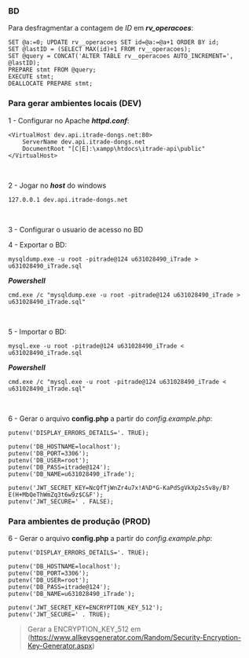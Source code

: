 ### BD

Para desfragmentar a contagem de _ID_ em **_rv_operacoes_**:

```
SET @a:=0; UPDATE rv__operacoes SET id=@a:=@a+1 ORDER BY id;
SET @lastID = (SELECT MAX(id)+1 FROM rv__operacoes);
SET @query = CONCAT('ALTER TABLE rv__operacoes AUTO_INCREMENT=', @lastID);
PREPARE stmt FROM @query;
EXECUTE stmt;
DEALLOCATE PREPARE stmt;
```

### Para gerar ambientes locais (DEV)

1 - Configurar no Apache **_httpd.conf_**:

```
<VirtualHost dev.api.itrade-dongs.net:80>
    ServerName dev.api.itrade-dongs.net
    DocumentRoot "[C|E]:\xampp\htdocs\itrade-api\public"
</VirtualHost>
```

<br>

2 - Jogar no **_host_** do windows

```
127.0.0.1 dev.api.itrade-dongs.net
```

<br>

3 - Configurar o usuario de acesso no BD
<br>

4 - Exportar o BD:

```
mysqldump.exe -u root -pitrade@124 u631028490_iTrade > u631028490_iTrade.sql
```

**_Powershell_**

```
cmd.exe /c "mysqldump.exe -u root -pitrade@124 u631028490_iTrade > u631028490_iTrade.sql"
```

<br>

5 - Importar o BD:

```
mysql.exe -u root -pitrade@124 u631028490_iTrade < u631028490_iTrade.sql
```

**_Powershell_**

```
cmd.exe /c "mysql.exe -u root -pitrade@124 u631028490_iTrade < u631028490_iTrade.sql"
```

<br>

6 - Gerar o arquivo **config.php** a partir do _config.example.php_:

```
putenv('DISPLAY_ERRORS_DETAILS='. TRUE);

putenv('DB_HOSTNAME=localhost');
putenv('DB_PORT=3306');
putenv('DB_USER=root');
putenv('DB_PASS=itrade@124');
putenv('DB_NAME=u631028490_iTrade');

putenv('JWT_SECRET_KEY=NcQfTjWnZr4u7x!A%D*G-KaPdSgVkXp2s5v8y/B?E(H+MbQeThWmZq3t6w9z$C&F');
putenv('JWT_SECURE=' . FALSE);
```

### Para ambientes de produção (PROD)

6 - Gerar o arquivo **config.php** a partir do _config.example.php_:

```
putenv('DISPLAY_ERRORS_DETAILS='. TRUE);

putenv('DB_HOSTNAME=localhost');
putenv('DB_PORT=3306');
putenv('DB_USER=root');
putenv('DB_PASS=itrade@124');
putenv('DB_NAME=u631028490_iTrade');

putenv('JWT_SECRET_KEY=ENCRYPTION_KEY_512');
putenv('JWT_SECURE=' . TRUE);
```

> Gerar a ENCRYPTION_KEY_512 em (https://www.allkeysgenerator.com/Random/Security-Encryption-Key-Generator.aspx)
